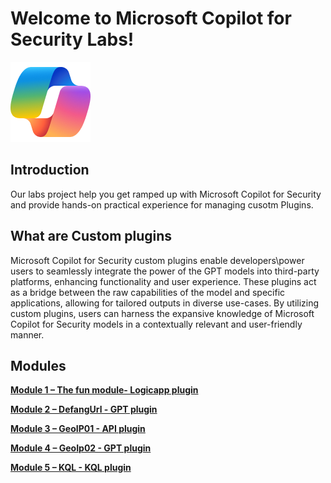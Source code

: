 # Welcome to Microsoft Copilot for Security Labs!

![Security CoPilot Logo](https://github.com/Azure/Copilot-For-Security/blob/main/Images/ic_fluent_copilot_64_64%402x.png)

## Introduction

Our labs project help you get ramped up with Microsoft Copilot for Security and provide hands-on practical experience for managing cusotm Plugins.


## What are Custom plugins

Microsoft Copilot for Security custom plugins enable developers\power users to seamlessly integrate the power of the GPT models into third-party platforms, enhancing functionality and user experience. 
These plugins act as a bridge between the raw capabilities of the model and specific applications, allowing for tailored outputs in diverse use-cases. 
By utilizing custom plugins, users can harness the expansive knowledge of Microsoft Copilot for Security models in a contextually relevant and user-friendly manner.


## Modules

[**Module 1 – The fun module- Logicapp plugin**](https://github.com/Azure/Copilot-For-Security/tree/main/Technical%20Workshops/Custom%20Plugin%20Workshop/Task01_Send_jokeByemail)

[**Module 2 – DefangUrl - GPT plugin**](https://github.com/Azure/Copilot-For-Security/blob/main/Workshop/Custom_Plugin/Task02_Defang_URL/readme.md)


[**Module 3 – GeoIP01 - API plugin**](https://github.com/Azure/Copilot-For-Security/blob/main/Workshop/Custom_Plugin/Task03_GEO_IP_report/readme.md)

[**Module 4 – GeoIp02 - GPT plugin**](https://github.com/Azure/Copilot-For-Security/blob/main/Workshop/Custom_Plugin/Task04_GEO_IP_script/readme.md)

[**Module 5 – KQL - KQL plugin**](https://github.com/Azure/Copilot-For-Security/blob/main/Workshop/Custom_Plugin/Task05_KQL/readme.md)

